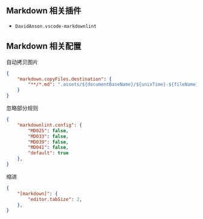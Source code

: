 ## Markdown 相关插件

- `DavidAnson.vscode-markdownlint`

## Markdown 相关配置

自动拷贝图片

```json
{
    "markdown.copyFiles.destination": {
        "**/*.md": ".assets/${documentBaseName}/${unixTime}-${fileName}"
    }
}
```

忽略部分规则

```json
{
    "markdownlint.config": {
        "MD025": false,
        "MD033": false,
        "MD039": false,
        "MD041": false,
        "default": true
    },
}
```

缩进

```json
{
    "[markdown]": {
        "editor.tabSize": 2,
    },
}
```
